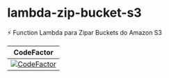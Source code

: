 # lambda-zip-bucket-s3
⚡ Function Lambda para Zipar Buckets do Amazon S3

| CodeFactor |
|:---:|
|[![CodeFactor](https://www.codefactor.io/repository/github/rafaeldalsenter/lambda-zip-bucket-s3/badge?s=f6c7b966804d5fda1d060c0d0513f16c90e7fb33)](https://www.codefactor.io/repository/github/rafaeldalsenter/lambda-zip-bucket-s3)|
